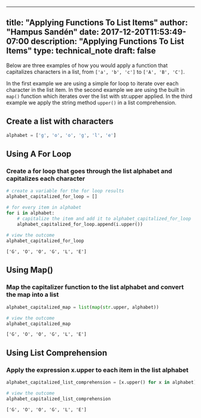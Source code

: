  
---
title: "Applying Functions To List Items"
author: "Hampus Sandén"
date: 2017-12-20T11:53:49-07:00
description: "Applying Functions To List Items"
type: technical_note
draft: false
---


 
Below are three examples of how you would apply a function that capitalizes characters in a list, from `['a', 'b', 'c']` to `['A', 'B', 'C']`. 

In the first example we are using a simple for loop to iterate over each character in the list item. In the second example we are using the built in `map()` function which iterates over the list with str.upper applied. In the third example we apply the string method `upper()` in a list comprehension.


 

## Create a list with characters



 


```python
alphabet = ['g', 'o', 'o', 'g', 'l', 'e']
```



 

## Using A For Loop



 

### Create a for loop that goes through the list alphabet and capitalizes each character



 


```python
# create a variable for the for loop results
alphabet_capitalized_for_loop = []

# for every item in alphabet
for i in alphabet:
    # capitalize the item and add it to alphabet_capitalized_for_loop
    alphabet_capitalized_for_loop.append(i.upper())
    
# view the outcome
alphabet_capitalized_for_loop
```






    ['G', 'O', 'O', 'G', 'L', 'E']







 

## Using Map()



 

### Map the capitalizer function to the list alphabet and convert the map into a list



 


```python
alphabet_capitalized_map = list(map(str.upper, alphabet))

# view the outcome
alphabet_capitalized_map
```






    ['G', 'O', 'O', 'G', 'L', 'E']







 

## Using List Comprehension



 

### Apply the expression x.upper to each item in the list alphabet



 


```python
alphabet_capitalized_list_comprehension = [x.upper() for x in alphabet]

# view the outcome
alphabet_capitalized_list_comprehension
```






    ['G', 'O', 'O', 'G', 'L', 'E']







